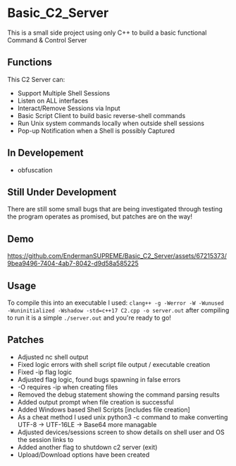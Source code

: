 # Basic_C2_Server
This is a small side project using only C++ to build a basic functional Command &amp; Control Server

## Functions
This C2 Server can:
* Support Multiple Shell Sessions
* Listen on ALL interfaces
* Interact/Remove Sessions via Input
* Basic Script Client to build basic reverse-shell commands
* Run Unix system commands locally when outside shell sessions
* Pop-up Notification when a Shell is possibly Captured

## In Developement
* obfuscation

## Still Under Development
There are still some small bugs that are being investigated
through testing the program operates as promised, but patches
are on the way!

## Demo
https://github.com/EndermanSUPREME/Basic_C2_Server/assets/67215373/9bea9496-7404-4ab7-8042-d9d58a585225

## Usage
To compile this into an executable I used:
`clang++ -g -Werror -W -Wunused -Wuninitialized -Wshadow -std=c++17 C2.cpp -o server.out`
after compiling to run it is a simple `./server.out` and you're ready to go!

## Patches
* Adjusted nc shell output
* Fixed logic errors with shell script file output / executable creation
* Fixed -ip flag logic
* Adjusted flag logic, found bugs spawning in false errors
* -O requires -ip when creating files
* Removed the debug statement showing the command parsing results
* Added output prompt when file creation is successful
* Added Windows based Shell Scripts [includes file creation]
* As a cheat method I used unix python3 -c command to make converting UTF-8 -> UTF-16LE -> Base64 more managable
* Adjusted devices/sessions screen to show details on shell user and OS the session links to
* Added another flag to shutdown c2 server (exit)
* Upload/Download options have been created
